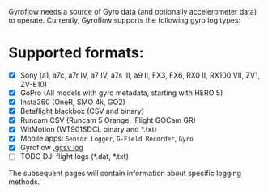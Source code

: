 Gyroflow needs a source of Gyro data (and optionally accelerometer data) to operate. Currently, Gyroflow supports the following gyro log types:

# Supported formats:
- [x] Sony (a1, a7c, a7r IV, a7 IV, a7s III, a9 II, FX3, FX6, RX0 II, RX100 VII, ZV1, ZV-E10)
- [x] GoPro (All models with gyro metadata, starting with HERO 5)
- [x] Insta360 (OneR, SMO 4k, GO2)
- [x] Betaflight blackbox (CSV and binary)
- [x] Runcam CSV (Runcam 5 Orange, iFlight GOCam GR)
- [x] WitMotion (WT901SDCL binary and *.txt)
- [x] Mobile apps: `Sensor Logger`, `G-Field Recorder`, `Gyro`
- [x] Gyroflow [.gcsv log](https://docs.gyroflow.xyz/logging/gcsv/)
- [ ] TODO DJI flight logs (*.dat, *.txt)

The subsequent pages will contain information about specific logging methods.